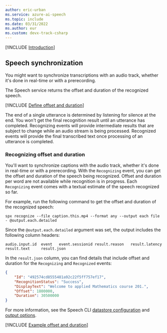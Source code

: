 ```yaml
---
author: eric-urban
ms.service: azure-ai-speech
ms.topic: include
ms.date: 03/31/2022
ms.author: eur
ms.custom: devx-track-csharp
---
```


[!INCLUDE [Introduction](intro.md)]

## Speech synchronization 

You might want to synchronize transcriptions with an audio track, whether it's done in real-time or with a prerecording. 

The Speech service returns the offset and duration of the recognized speech. 

[!INCLUDE [Define offset and duration](define-offset-duration.md)]

The end of a single utterance is determined by listening for silence at the end. You won't get the final recognition result until an utterance has completed. Recognizing events will provide intermediate results that are subject to change while an audio stream is being processed. Recognized events will provide the final transcribed text once processing of an utterance is completed.

### Recognizing offset and duration

You'll want to synchronize captions with the audio track, whether it's done in real-time or with a prerecording. With the `Recognizing` event, you can get the offset and duration of the speech being recognized. Offset and duration per word are not available while recognition is in progress. Each `Recognizing` event comes with a textual estimate of the speech recognized so far.

For example, run the following command to get the offset and duration of the recognized speech:

```console
spx recognize --file caption.this.mp4 --format any --output each file - @output.each.detailed
```

Since the `@output.each.detailed` argument was set, the output includes the following column headers:

```console
audio.input.id  event   event.sessionid result.reason   result.latency  result.text     result.json
```

In the `result.json` column, you can find details that include offset and duration for the `Recognizing` and `Recognized` events:

```json
{
	"Id": "492574cd8555481a92c22f5ff757ef17",
	"RecognitionStatus": "Success",
	"DisplayText": "Welcome to applied Mathematics course 201.",
	"Offset": 1800000,
	"Duration": 30500000
}
```

For more information, see the Speech CLI [datastore configuration](~/articles/ai-services/speech-service/spx-data-store-configuration.md) and [output options](~/articles/ai-services/speech-service/spx-data-store-configuration.md). 

[!INCLUDE [Example offset and duration](example-offset-duration.md)]
